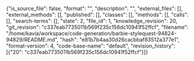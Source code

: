 {"is_source_file": false, "format": "", "description": "", "external_files": [], "external_methods": [], "published": [], "classes": [], "methods": [], "calls": [], "search-terms": [], "state": 2, "file_id": 1, "knowledge_revision": 20, "git_revision": "c337eab7735011b569f235c156dc10941f52ffcf", "filename": "/home/kavia/workspace/code-generation/barbie-stylequest-94824-94829/README.md", "hash": "e81b7b4aa30d26cacbbaf83512a377e1", "format-version": 4, "code-base-name": "default", "revision_history": [{"20": "c337eab7735011b569f235c156dc10941f52ffcf"}]}